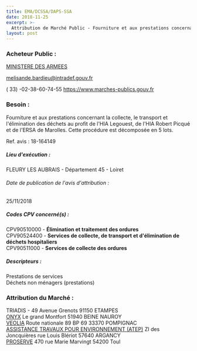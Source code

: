 ```yaml
---
title: EMA/DCSSA/DAPS-SSA
date: 2018-11-25
excerpt: >-
  Attribution de Marché Public - Fourniture et aux prestations concernant la collecte, le transport et l'élimination des déchets au profit de l'HIA Legouest, de l'HIA Robert Picqué et de l'ERSA de Marolles
layout: post
---
```


### Acheteur Public : 
<a href="/acheteur-32/siren-110090016"> MINISTERE DES ARMEES</a><br/>



melisande.bardieu@intradef.gouv.fr

( 33) -02-38-60-74-55
https://www.marches-publics.gouv.fr
### Besoin :

Fourniture et aux prestations concernant la collecte, le transport et l'élimination des déchets au profit de l'HIA Legouest, de l'HIA Robert Picqué et de l'ERSA de Marolles. Cette procédure est décomposée en 5 lots.

Ref. avis : 18-164149


##### Lieu d'exécution :

FLEURY LES AUBRAIS - Département 45 - Loiret

###### Date de publication de l'avis d'attribution : 
25/11/2018

##### Codes CPV concerné(s) :
CPV90510000 - **Élimination et traitement des ordures** <br/>
CPV90524400 - **Services de collecte, de transport et d'élimination de déchets hospitaliers** <br/>
CPV90511000 - **Services de collecte des ordures** <br/>

##### Descripteurs :
Prestations de services <br/>
Déchets non ménagers (prestations) <br/>

### Attribution du Marché :
TRIADIS - 49 Avenue Grenots 91150 ETAMPES <br/>
<a href="/entreprise-261/siren-433885241"> ONYX</a>    Le grand Montfort 51940 BEINE NAUROY <br/>
<a href="/entreprise-253/siren-302590898"> VEOLIA</a>    Route nationale 89 BP 69 33370 POMPIGNAC <br/>
<a href="/entreprise-256/siren-344040761"> ASSISTANCE TRAVAUX POUR ENVIRONNEMENT (ATEP)</a>    ZI des Joncquières rue Louis Blériot 57640 ARGANCY <br/>
<a href="/entreprise-271/siren-832336077"> PROSERVE</a>    470 rue Marie Marvingt 54200 Toul <br/>
